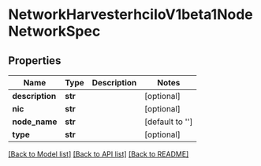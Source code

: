 # NetworkHarvesterhciIoV1beta1NodeNetworkSpec

## Properties
Name | Type | Description | Notes
------------ | ------------- | ------------- | -------------
**description** | **str** |  | [optional] 
**nic** | **str** |  | [optional] 
**node_name** | **str** |  | [default to '']
**type** | **str** |  | [optional] 

[[Back to Model list]](../README.md#documentation-for-models) [[Back to API list]](../README.md#documentation-for-api-endpoints) [[Back to README]](../README.md)


